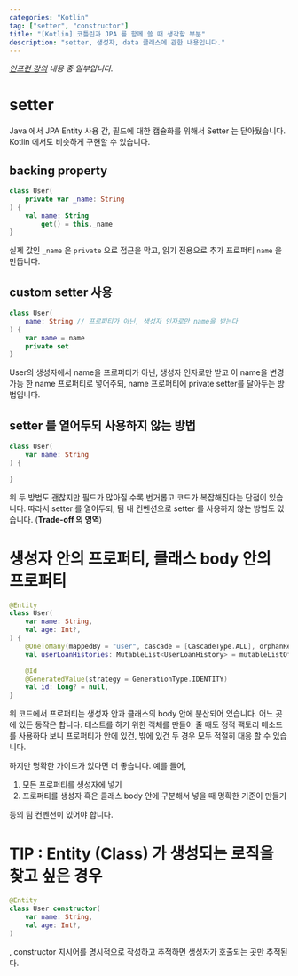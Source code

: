 ```yaml
---
categories: "Kotlin"
tag: ["setter", "constructor"]
title: "[Kotlin] 코틀린과 JPA 를 함께 쓸 때 생각할 부분"
description: "setter, 생성자, data 클래스에 관한 내용입니다."
---
```


*[인프런 강의](https://www.inflearn.com/course/java-to-kotlin-2/dashboard) 내용 중 일부입니다.*

# setter

Java 에서 JPA Entity 사용 간, 필드에 대한 캡슐화를 위해서 Setter 는 닫아뒀습니다. Kotlin 에서도 비슷하게 구현할 수 있습니다.

## backing property

```kotlin
class User(
	private var _name: String
) {
	val name: String
		get() = this._name
}

```

실제 값인 `_name` 은 `private` 으로 접근을 막고, 읽기 전용으로 추가 프로퍼티 `name` 을 만듭니다.

## custom setter 사용

```kotlin
class User(
	name: String // 프로퍼티가 아닌, 생성자 인자로만 name을 받는다
) {
    var name = name
    private set
}
```

User의 생성자에서 name을 프로퍼티가 아닌, 생성자 인자로만 받고 이 name을 변경가능 한 name 프로퍼티로 넣어주되, name 프로퍼티에 private setter를 달아두는 방법입니다.

## setter 를 열어두되 사용하지 않는 방법

```kotlin
class User(
	var name: String
) {

}
```

위 두 방법도 괜찮지만 필드가 많아질 수록 번거롭고 코드가 복잡해진다는 단점이 있습니다. 따라서 setter 를 열어두되, 팀 내 컨벤션으로 setter 를 사용하지 않는 방법도 있습니다. (**Trade-off 의 영역**)

# 생성자 안의 프로퍼티, 클래스 body 안의 프로퍼티

```kotlin
@Entity
class User(
    var name: String,
    val age: Int?,
) {
	@OneToMany(mappedBy = "user", cascade = [CascadeType.ALL], orphanRemoval = true)
	val userLoanHistories: MutableList<UserLoanHistory> = mutableListOf(),

	@Id
	@GeneratedValue(strategy = GenerationType.IDENTITY)
	val id: Long? = null,
}
```

위 코드에서 프로퍼티는 생성자 안과 클래스의 body 안에 분산되어 있습니다. 어느 곳에 있든 동작은 합니다. 테스트를 하기 위한 객체를 만들어 줄 때도 정적 팩토리 메소드를 사용하다 보니 프로퍼티가 안에 있건, 밖에 있건 두 경우 모두 적절히 대응 할 수 있습니다.

하지만 명확한 가이드가 있다면 더 좋습니다. 예를 들어,

1. 모든 프로퍼티를 생성자에 넣기
2. 프로퍼티를 생성자 혹은 클래스 body 안에 구분해서 넣을 때 명확한 기준이 만들기

등의 팀 컨벤션이 있어야 합니다.

# TIP : Entity (Class) 가 생성되는 로직을 찾고 싶은 경우

```kotlin
@Entity
class User constructor(
    var name: String,
    val age: Int?,
)
```

, constructor 지시어를 명시적으로 작성하고 추적하면 생성자가 호출되는 곳만 추적된다.

